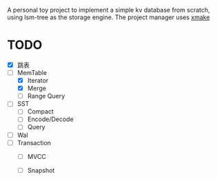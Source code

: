 A personal toy project to implement a simple kv database from scratch, using lsm-tree as the storage engine. The project manager uses [xmake](https://xmake.io/)

# TODO
- [x] 跳表
- [ ] MemTable
  - [x] Iterator
  - [x] Merge
  - [ ] Range Query
- [ ] SST
  - [ ] Compact
  - [ ] Encode/Decode
  - [ ] Query
- [ ] Wal
- [ ] Transaction
  - [ ] MVCC
  - [ ] Snapshot

